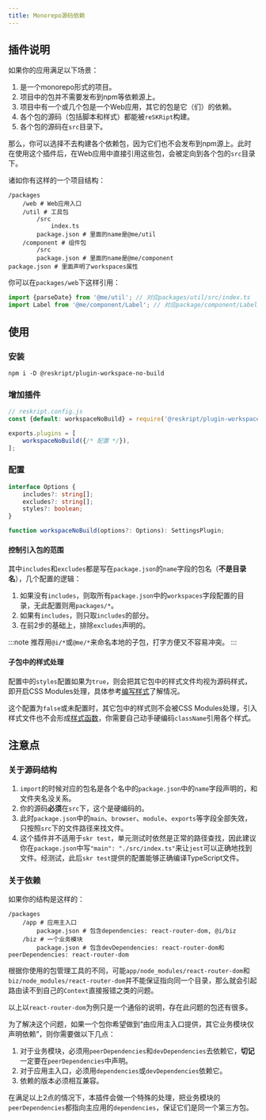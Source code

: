 ```yaml
---
title: Monorepo源码依赖
---
```


## 插件说明

如果你的应用满足以下场景：

1. 是一个monorepo形式的项目。
2. 项目中的包并不需要发布到npm等依赖源上。
3. 项目中有一个或几个包是一个Web应用，其它的包是它（们）的依赖。
4. 各个包的源码（包括脚本和样式）都能被`reSKRipt`构建。
5. 各个包的源码在`src`目录下。

那么，你可以选择不去构建各个依赖包，因为它们也不会发布到npm源上。此时在使用这个插件后，在Web应用中直接引用这些包，会被定向到各个包的`src`目录下。

诸如你有这样的一个项目结构：

```
/packages
    /web # Web应用入口
    /util # 工具包
        /src
            index.ts
        package.json # 里面的name是@me/util
    /component # 组件包
        /src
        package.json # 里面的name是@me/component
package.json # 里面声明了workspaces属性
```

你可以在`packages/web`下这样引用：

```ts
import {parseDate} from '@me/util'; // 对应packages/util/src/index.ts
import Label from '@me/component/Label'; // 对应package/component/Label/index.tsx
```

## 使用

### 安装

```shell
npm i -D @reskript/plugin-workspace-no-build
```

### 增加插件

```javascript
// reskript.config.js
const {default: workspaceNoBuild} = require('@reskript/plugin-workspace-no-build');

exports.plugins = [
    workspaceNoBuild({/* 配置 */}),
];
```

### 配置

```ts
interface Options {
    includes?: string[];
    excludes?: string[];
    styles?: boolean;
}

function workspaceNoBuild(options?: Options): SettingsPlugin;
```

#### 控制引入包的范围

其中`includes`和`excludes`都是写在`package.json`的`name`字段的包名（**不是目录名**），几个配置的逻辑：

1. 如果没有`includes`，则取所有`package.json`中的`workspaces`字段配置的目录，无此配置则用`packages/*`。
2. 如果有`includes`，则只取`includes`的部分。
3. 在前2步的基础上，排除`excludes`声明的。

:::note
推荐用`@i/*`或`@me/*`来命名本地的子包，打字方便又不容易冲突。
:::

#### 子包中的样式处理

配置中的`styles`配置如果为`true`，则会把其它包中的样式文件均视为源码样式，即开启CSS Modules处理，具体参考[编写样式](../app/style)了解情况。

这个配置为`false`或未配置时，其它包中的样式则不会被CSS Modules处理，引入样式文件也不会形成[样式函数](../app/style#了解样式函数)，你需要自己动手硬编码`className`引用各个样式。

## 注意点

### 关于源码结构

1. `import`的时候对应的包名是各个名中的`package.json`中的`name`字段声明的，和文件夹名没关系。
2. 你的源码**必须**在`src`下，这个是硬编码的。
3. 此时`package.json`中的`main`、`browser`、`module`、`exports`等字段全部失效，只按照`src`下的文件路径来找文件。
4. 这个插件并不适用于`skr test`，单元测试时依然是正常的路径查找，因此建议你在`package.json`中写`"main": "./src/index.ts"`来让`jest`可以正确地找到文件。经测试，此后`skr test`提供的配置能够正确编译TypeScript文件。

### 关于依赖

如果你的结构是这样的：

```
/packages
    /app # 应用主入口
        package.json # 包含dependencies: react-router-dom, @i/biz
    /biz # 一个业务模块
        package.json # 包含devDependencies: react-router-dom和peerDependencies: react-router-dom
```

根据你使用的包管理工具的不同，可能`app/node_modules/react-router-dom`和`biz/node_modules/react-router-dom`并不能保证指向同一个目录，那么就会引起路由读不到自己的`Context`直接报错之类的问题。

以上以`react-router-dom`为例只是一个通俗的说明，存在此问题的包还有很多。

为了解决这个问题，如果一个包你希望做到“由应用主入口提供，其它业务模块仅声明依赖”，则你需要做以下几点：

1. 对于业务模块，必须用`peerDependencies`和`devDependencies`去依赖它，**切记**一定要在`peerDependencies`中声明。
2. 对于应用主入口，必须用`dependencies`或`devDependencies`依赖它。
3. 依赖的版本必须相互兼容。

在满足以上2点的情况下，本插件会做一个特殊的处理，把业务模块的`peerDependencies`都指向主应用的`dependencies`，保证它们是同一个第三方包。
